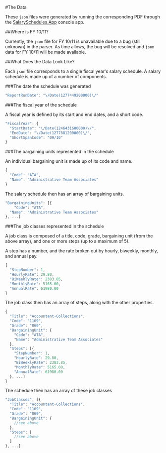 #The Data

These `json` files were generated by running the corresponding PDF through the [SalarySchedules.App](https://github.com/thekaveman/SalarySchedules/tree/master/SalarySchedules.App) console app.

##Where is FY 10/11?

Currently, the `json` file for FY 10/11 is unavailable due to a bug (still unknown) in the parser. As time allows, the bug will be resolved and `json` data for FY 10/11 will be made available.

##What Does the Data Look Like?

Each `json` file corresponds to a single fiscal year's salary schedule. A salary schedule is made up of a number of components.
   
###The date the schedule was generated

```javascript
"ReportRunDate": "\/Date(1277449200000)\/"
```

###The fiscal year of the schedule

A fiscal year is defined by its start and end dates, and a short code.

```javascript
"FiscalYear": {
  "StartDate": "\/Date(1246431600000)\/",
  "EndDate": "\/Date(1277881200000)\/",
  "ShortSpanCode": "09/10"
}
```

###The bargaining units represented in the schedule

An individual bargaining unit is made up of its code and name.

```javascript
{
  "Code": "ATA",
  "Name": "Administrative Team Associates"
}
```

The salary schedule then has an array of bargaining units.

```javascript
"BargainingUnits": [{
	"Code": "ATA",
  "Name": "Administrative Team Associates"
}, ...]
```

###The job classes represented in the schedule

A job class is composed of a title, code, grade, bargaining unit (from the above array), and one or more steps (up to a maximum of 5).

A step has a number, and the rate broken out by hourly, biweekly, monthly, and annual pay.

```javascript
{
  "StepNumber": 1,
  "HourlyRate": 29.80,
  "BiWeeklyRate": 2383.85,
  "MonthlyRate": 5165.00,
  "AnnualRate": 61980.00
}
```

The job class then has an array of steps, along with the other properties.

```javascript
{
  "Title": "Accountant-Collections",
  "Code": "1109",
  "Grade": "060",
  "BargainingUnit": {
    "Code": "ATA",
    "Name": "Administrative Team Associates"
  },
  "Steps": [{
    "StepNumber": 1,
    "HourlyRate": 29.80,
    "BiWeeklyRate": 2383.85,
    "MonthlyRate": 5165.00,
    "AnnualRate": 61980.00
  }, ...]
}
```

The schedule then has an array of these job classes

```javascript
"JobClasses": [{
  "Title": "Accountant-Collections",
  "Code": "1109",
  "Grade": "060",
  "BargainingUnit": {
    //see above
  },
  "Steps": [
    //see above
  ]
}, ...]
```

